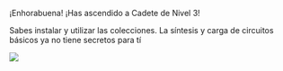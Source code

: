 ¡Enhorabuena! ¡Has ascendido a Cadete de Nivel 3!

Sabes instalar y utilizar las colecciones. La síntesis y carga de circuitos básicos ya no tiene secretos para tí

![](https://github.com/Obijuan/digital-electronics-with-open-FPGAs-tutorial/raw/master/rangos/png/05-cadete-N3.png)
